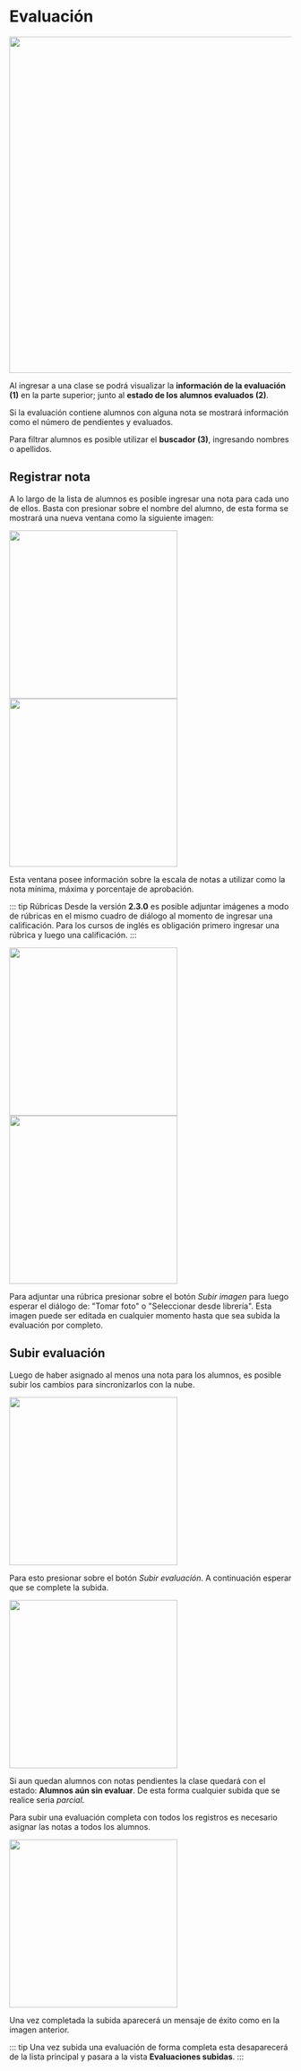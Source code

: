 # Evaluación

<img src="/guide/img-guide-55.jpg" width="600" class="thumb" />

Al ingresar a una clase se podrá visualizar la **información de la evaluación (1)** en la parte superior;
junto al **estado de los alumnos evaluados (2)**.

Si la evaluación contiene alumnos con alguna nota se mostrará información como el número de pendientes y evaluados.

Para filtrar alumnos es posible utilizar el **buscador (3)**, ingresando nombres o apellidos.

## Registrar nota

A lo largo de la lista de alumnos es posible ingresar una nota para cada uno de ellos. Basta con presionar sobre el nombre del alumno, de esta forma se mostrará una nueva ventana como la siguiente imagen:

<img src="/guide/img-guide-56.png" width="300" class="thumb" />
<img src="/guide/img-guide-57.png" width="300" class="thumb" />

Esta ventana posee información sobre la escala de notas a utilizar como la nota mínima, máxima y porcentaje de aprobación.

::: tip Rúbricas
Desde la versión **2.3.0** es posible adjuntar imágenes a modo de rúbricas en el mismo cuadro de diálogo al momento de ingresar una calificación. Para los cursos de inglés es obligación primero ingresar una rúbrica y luego una calificación.
:::

<img src="/guide/img-guide-61.png" width="300" class="thumb"/>
<img src="/guide/img-guide-62.png" width="300" class="thumb"/>

Para adjuntar una rúbrica presionar sobre el botón _Subir imagen_ para luego esperar el diálogo de: "Tomar foto" o "Seleccionar desde librería". Esta imagen puede ser editada en cualquier momento hasta que sea subida la evaluación por completo.

## Subir evaluación

Luego de haber asignado al menos una nota para los alumnos, es posible subir los cambios
para sincronizarlos con la nube.

<img src="/guide/img-guide-58.jpg" width="300" class="thumb" />

Para esto presionar sobre el botón _Subir evaluación_. A continuación esperar que se complete la subida.

<img src="/guide/img-guide-59.png" width="300" class="thumb"/>

Si aun quedan alumnos con notas pendientes la clase quedará con el estado: **Alumnos aún sin evaluar**. De esta forma cualquier
subida que se realice seria _parcial_.

Para subir una evaluación completa con todos los registros es necesario asignar las notas a todos los alumnos.

<img src="/guide/img-guide-60.png" width="300" class="thumb"/>

Una vez completada la subida aparecerá un mensaje de éxito como en la imagen anterior.

::: tip
Una vez subida una evaluación de forma completa esta desaparecerá de la lista principal y pasara a la vista **Evaluaciones subidas**.
:::
